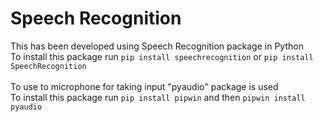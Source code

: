 # Speech Recognition
This has been developed using Speech Recognition package in Python<br/>
To install this package run `pip install speechrecognition` or `pip install SpeechRecognition`
<br />
<br />
To use to microphone for taking input "pyaudio" package is used<br/>
To install this package run `pip install pipwin` and then `pipwin install pyaudio`
